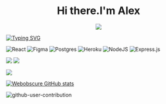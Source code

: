 <div id="header" align="center">
  <h1>Hi there.I'm Alex</h1>
  
</div>


<div id="socials" align="center">
  <a href="https://www.linkedin.com/mwlite/in/%D0%B0%D0%BB%D0%B5%D0%BA%D1%81%D0%B0%D0%BD%D0%B4%D1%80-%D0%B3%D0%B8%D0%BD%D0%BE%D0%B2%D1%8F%D0%BD-0714a4247">
    <img src="https://img.shields.io/badge/LinkedIn-0077B5?style=for-the-badge&logo=linkedin&logoColor=white">
  </a>
</div>

  [![Typing SVG](https://readme-typing-svg.herokuapp.com?font=Fira+Code&size=25&pause=1000&background=FFFFFF00&center=true&vCenter=true&multiline=true&width=1000&height=78&lines=React+Frontend+developer+from+Saint+-+Petersburg)](https://git.io/typing-svg)




  ![React](https://img.shields.io/badge/react-%2320232a.svg?style=for-the-badge&logo=react&logoColor=%2361DAFB)
 	![Figma](https://img.shields.io/badge/figma-%23F24E1E.svg?style=for-the-badge&logo=figma&logoColor=white)
  ![Postgres](https://img.shields.io/badge/postgres-%23316192.svg?style=for-the-badge&logo=postgresql&logoColor=white)
  ![Heroku](https://img.shields.io/badge/heroku-%23430098.svg?style=for-the-badge&logo=heroku&logoColor=white)
  ![NodeJS](https://img.shields.io/badge/node.js-6DA55F?style=for-the-badge&logo=node.js&logoColor=white)
  ![Express.js](https://img.shields.io/badge/express.js-%23404d59.svg?style=for-the-badge&logo=express&logoColor=%2361DAFB)
  
![](http://github-profile-summary-cards.vercel.app/api/cards/most-commit-language?username=webobscure&theme=github_dark)
![](https://github-profile-summary-cards.vercel.app/api/cards/repos-per-language?username=webobscure&theme=github_dark)

![](http://github-profile-summary-cards.vercel.app/api/cards/profile-details?username=webobscure&theme=github_dark)

  [![Webobscure GitHub stats](https://github-readme-stats.vercel.app/api?username=webobscure&theme=transparent&show_icons=true)](https://github.com/StAl15/github-readme-stats)

![github-user-contribution](https://github.com/webobscure/webobscure/assets/50839940/9bed5d6e-a038-4d87-9c05-8a339caffa2e)


